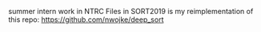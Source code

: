 summer intern work in NTRC
Files in SORT2019 is my reimplementation of this repo: https://github.com/nwojke/deep_sort
